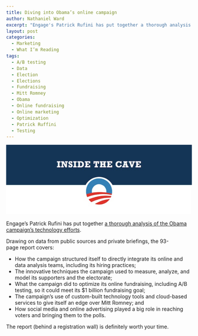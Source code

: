 ```yaml
---
title: Diving into Obama’s online campaign
author: Nathaniel Ward
excerpt: "Engage's Patrick Rufini has put together a thorough analysis of the Obama campaign's technology efforts. Here's what it covers."
layout: post
categories:
  - Marketing
  - What I’m Reading
tags:
  - A/B testing
  - Data
  - Election
  - Elections
  - Fundraising
  - Mitt Romney
  - Obama
  - Online fundraising
  - Online marketing
  - Optimization
  - Patrick Ruffini
  - Testing
---
```

![Inside the Cave](/images/2012-12-21-cave.jpg)

Engage’s Patrick Rufini has put together [a thorough analysis of the Obama campaign’s technology efforts][1].

Drawing on data from public sources and private briefings, the 93-page report covers:

  * How the campaign structured itself to directly integrate its online and data analysis teams, including its hiring practices;
  * The innovative techniques the campaign used to measure, analyze, and model its supporters and the electorate;
  * What the campaign did to optimize its online fundraising, including A/​B testing, so it could meet its $1 billion fundraising goal;
  * The campaign’s use of custom-built technology tools and cloud-based services to give itself an edge over Mitt Romney; and
  * How social media and online advertising played a big role in reaching voters and bringing them to the polls.

The report (behind a registration wall) is definitely worth your time.

 [1]: http://www.engagedc.com/inside-the-cave/